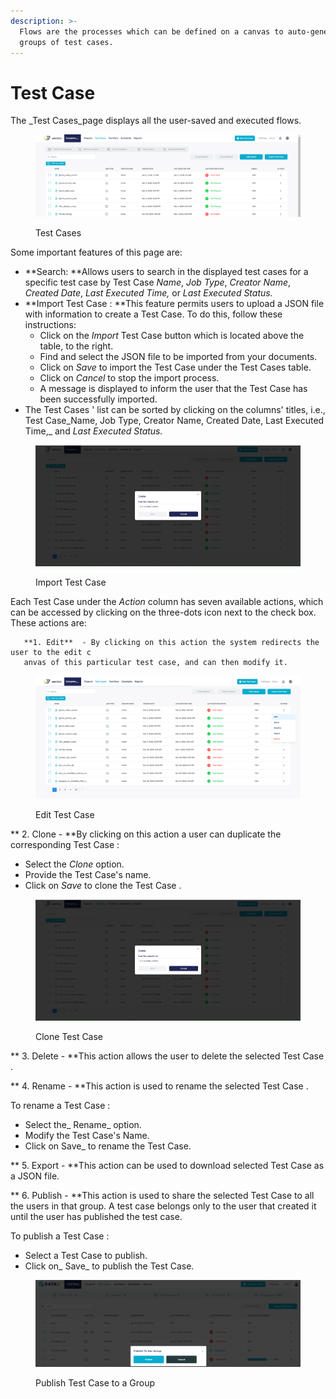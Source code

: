 ```yaml
---
description: >-
  Flows are the processes which can be defined on a canvas to auto-generate
  groups of test cases.
---
```


# Test Case

The \_Test Cases\_page displays all the user-saved and executed flows.

<figure><img src="../../.gitbook/assets/testcase.png" alt=""><figcaption><p>Test Cases</p></figcaption></figure>

Some important features of this page are:

* \*\*Search: \*\*Allows users to search in the displayed test cases for a specific test case by Test Case _Name_, _Job Type_, _Creator Name_, _Created Date_, _Last Executed Time,_ or _Last Executed Status._
* \*\*Import Test Case : \*\*This feature permits users to upload a JSON file with information to create a Test Case. To do this, follow these instructions:
  * Click on the _Import_ Test Case button which is located above the table, to the right.
  * Find and select the JSON file to be imported from your documents.
  * Click on _Save_ to import the Test Case under the Test Cases table.
  * Click on _Cancel_ to stop the import process.
  * A message is displayed to inform the user that the Test Case has been successfully imported.
* The Test Cases ' list can be sorted by clicking on the columns' titles, i.e., Test Case\_Name, Job Type, Creator Name, Created Date, Last Executed Time,\_ and _Last Executed Status._

<figure><img src="../../.gitbook/assets/Screenshot 2024-12-11 141153.png" alt=""><figcaption><p>Import Test Case</p></figcaption></figure>

Each Test Case under the _Action_ column has seven available actions, which can be accessed by clicking on the three-dots icon next to the check box. These actions are:

```
   **1. Edit**  - By clicking on this action the system redirects the user to the edit c
   anvas of this particular test case, and can then modify it. 
```

<figure><img src="../../.gitbook/assets/Screenshot 2024-12-11 141537.png" alt=""><figcaption><p>Edit Test Case</p></figcaption></figure>

\*\* 2. Clone - \*\*By clicking on this action a user can duplicate the corresponding Test Case :

* Select the _Clone_ option.
* Provide the Test Case's name.
* Click on _Save_ to clone the Test Case .

<figure><img src="../../.gitbook/assets/Screenshot 2024-12-11 141153.png" alt=""><figcaption><p>Clone Test Case</p></figcaption></figure>

\*\* 3. Delete - \*\*This action allows the user to delete the selected Test Case .

\*\* 4. Rename - \*\*This action is used to rename the selected Test Case .

To rename a Test Case :

* Select the\_ Rename\_ option.
* Modify the Test Case's Name.
* Click on Save\_ to rename the Test Case.

\*\* 5. Export - \*\*This action can be used to download selected Test Case as a JSON file.

\*\* 6. Publish - \*\*This action is used to share the selected Test Case to all the users in that group. A test case belongs only to the user that created it until the user has published the test case.

To publish a Test Case :

* Select a Test Case to publish.
* Click on\_ Save\_ to publish the Test Case.

<figure><img src="../../.gitbook/assets/publish_tc.PNG" alt=""><figcaption><p>Publish Test Case to a Group</p></figcaption></figure>
